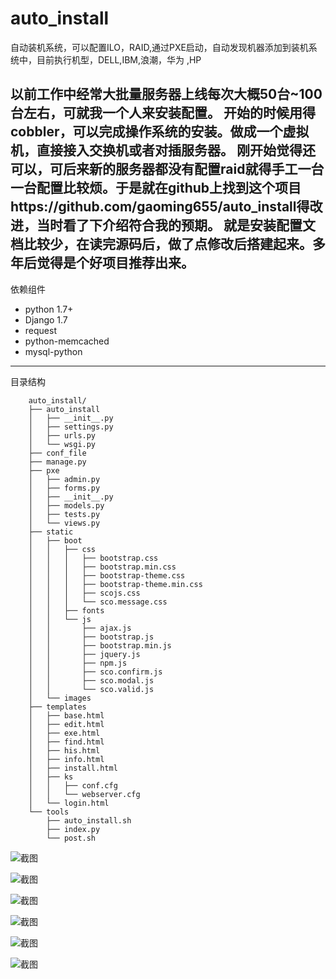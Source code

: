 auto_install
============

自动装机系统，可以配置ILO，RAID,通过PXE启动，自动发现机器添加到装机系统中，目前执行机型，DELL,IBM,浪潮，华为 ,HP

以前工作中经常大批量服务器上线每次大概50台~100台左右，可就我一个人来安装配置。
开始的时候用得cobbler，可以完成操作系统的安装。做成一个虚拟机，直接接入交换机或者对插服务器。
刚开始觉得还可以，可后来新的服务器都没有配置raid就得手工一台一台配置比较烦。于是就在github上找到这个项目https://github.com/gaoming655/auto_install得改进，当时看了下介绍符合我的预期。
就是安装配置文档比较少，在读完源码后，做了点修改后搭建起来。多年后觉得是个好项目推荐出来。
-----------------
依赖组件
*   python 1.7+
*   Django 1.7
*   request
*   python-memcached
*   mysql-python

------------------
目录结构

        auto_install/
        ├── auto_install
        │   ├── __init__.py
        │   ├── settings.py
        │   ├── urls.py
        │   └── wsgi.py
        ├── conf_file
        ├── manage.py
        ├── pxe
        │   ├── admin.py
        │   ├── forms.py
        │   ├── __init__.py
        │   ├── models.py
        │   ├── tests.py
        │   └── views.py
        ├── static
        │   ├── boot
        │   │   ├── css
        │   │   │   ├── bootstrap.css
        │   │   │   ├── bootstrap.min.css
        │   │   │   ├── bootstrap-theme.css
        │   │   │   ├── bootstrap-theme.min.css
        │   │   │   ├── scojs.css
        │   │   │   └── sco.message.css
        │   │   ├── fonts
        │   │   └── js
        │   │       ├── ajax.js
        │   │       ├── bootstrap.js
        │   │       ├── bootstrap.min.js
        │   │       ├── jquery.js
        │   │       ├── npm.js
        │   │       ├── sco.confirm.js
        │   │       ├── sco.modal.js
        │   │       └── sco.valid.js
        │   └── images
        ├── templates
        │   ├── base.html
        │   ├── edit.html
        │   ├── exe.html
        │   ├── find.html
        │   ├── his.html
        │   ├── info.html
        │   ├── install.html
        │   ├── ks
        │   │   ├── conf.cfg
        │   │   └── webserver.cfg
        │   └── login.html
        └── tools
            ├── auto_install.sh
            ├── index.py
            └── post.sh
![截图](https://raw.githubusercontent.com/gaoming655/auto_install/master/static/boot/images/jt_login.jpg) 

![截图](https://raw.githubusercontent.com/gaoming655/auto_install/master/static/boot/images/jt.jpg)  

![截图](https://raw.githubusercontent.com/gaoming655/auto_install/master/static/boot/images/info.jpg)  

![截图](https://raw.githubusercontent.com/gaoming655/auto_install/master/static/boot/images/edit.jpg) 

![截图](https://raw.githubusercontent.com/gaoming655/auto_install/master/static/boot/images/jd.jpg)

![截图](https://raw.githubusercontent.com/gaoming655/auto_install/master/static/boot/images/wancheng.jpg)

